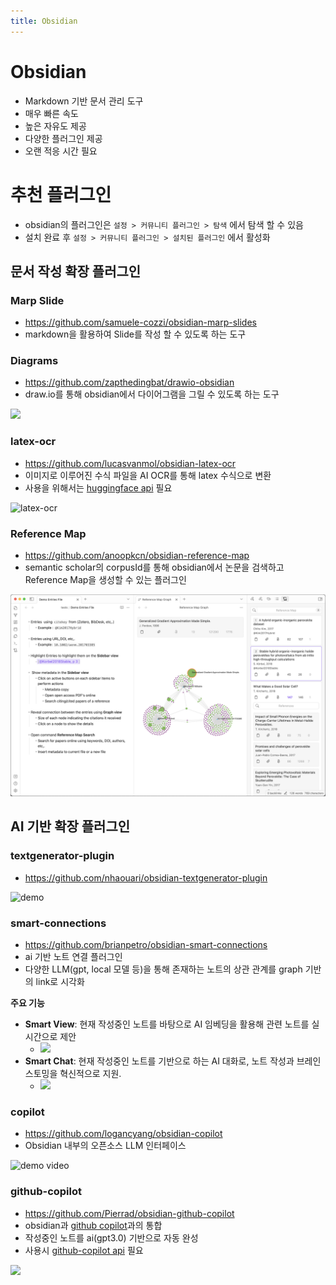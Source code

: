 ```yaml
---
title: Obsidian
---
```


# Obsidian



- Markdown 기반 문서 관리 도구
- 매우 빠른 속도
- 높은 자유도 제공
- 다양한 플러그인 제공
- 오랜 적응 시간 필요



# 추천 플러그인

- obsidian의 플러그인은 `설정 > 커뮤니티 플러그인 > 탐색` 에서 탐색 할 수 있음
- 설치 완료 후 `설정 > 커뮤니티 플러그인 > 설치된 플러그인` 에서 활성화


## 문서 작성 확장 플러그인

### Marp Slide

- https://github.com/samuele-cozzi/obsidian-marp-slides
- markdown을 활용하여 Slide를 작성 할 수 있도록 하는 도구


### Diagrams

- https://github.com/zapthedingbat/drawio-obsidian
- draw.io를 통해 obsidian에서 다이어그램을 그릴 수 있도록 하는 도구

![](https://github.com/zapthedingbat/drawio-obsidian/blob/main/docs/image/screenshot1.png?raw=true)


### latex-ocr

- https://github.com/lucasvanmol/obsidian-latex-ocr
- 이미지로 이루어진 수식 파일을 AI OCR를 통해 latex 수식으로 변환
- 사용을 위해서는 [huggingface api](https://huggingface.co/) 필요

![latex-ocr](https://github.com/lucasvanmol/obsidian-latex-ocr/blob/master/images/demo.gif?raw=true)


### Reference Map

- https://github.com/anoopkcn/obsidian-reference-map
- semantic scholar의 corpusId를 통해 obsidian에서 논문을 검색하고 Reference Map을 생성할 수 있는 플러그인

![](https://github.com/anoopkcn/obsidian-reference-map/blob/master/images/orm-demo.png?raw=true)

## AI 기반 확장 플러그인


### textgenerator-plugin
 
- https://github.com/nhaouari/obsidian-textgenerator-plugin


![demo](https://www.youtube.com/watch?v=OergqWCdFKc)


### smart-connections


- https://github.com/brianpetro/obsidian-smart-connections
- ai 기반 노트 연결 플러그인
- 다양한 LLM(gpt, local 모델 등)을 통해 존재하는 노트의 상관 관계를 graph 기반의 link로 시각화

**주요 기능**
- **Smart View**: 현재 작성중인 노트를 바탕으로 AI 임베딩을 활용해 관련 노트를 실시간으로 제안
	- ![](https://github.com/brianpetro/obsidian-smart-connections/blob/main/assets/SCv2-Smart-View-dark.gif?raw=true)
- **Smart Chat**: 현재 작성중인 노트를 기반으로 하는 AI 대화로, 노트 작성과 브레인스토밍을 혁신적으로 지원. 
	- ![](https://github.com/brianpetro/obsidian-smart-connections/blob/main/assets/smart-connections-chat-who-am-i.gif?raw=true)

### copilot

- https://github.com/logancyang/obsidian-copilot
- Obsidian 내부의 오픈소스 LLM 인터페이스

![demo video](https://www.youtube.com/watch?v=WxcBEXkQoSE)






### github-copilot

- https://github.com/Pierrad/obsidian-github-copilot
- obsidian과 [github copilot](github_copilot)과의 통합
- 작성중인 노트를 ai(gpt3.0) 기반으로 자동 완성
- 사용시 [github-copilot api]() 필요

![](https://github.com/Pierrad/obsidian-github-copilot/blob/master/.github/assets/example.gif?raw=true)

